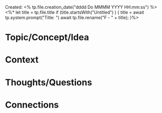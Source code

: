 ---
---

Created: <% tp.file.creation_date("dddd Do MMMM YYYY HH:mm:ss") %>
<%\*
let title = tp.file.title
if (title.startsWith("Untitled") ) {
title = await tp.system.prompt("Title: ")
await tp.file.rename("F - " + title);
}%>

# Topic/Concept/Idea


# Context


# Thoughts/Questions


# Connections


